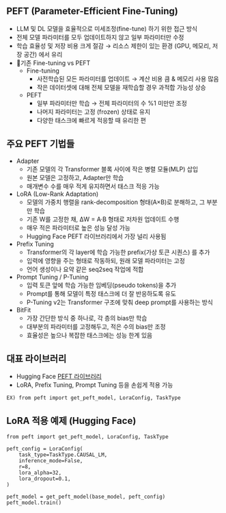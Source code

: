 ## PEFT (Parameter-Efficient Fine-Tuning)
  * LLM 및 DL 모델을 효율적으로 미세조정(fine-tune) 하기 위한 접근 방식
  * 전체 모델 파라미터를 모두 업데이트하지 않고 일부 파라미터만 수정
  * 학습 효율성 및 저장 비용 크게 절감 → 리소스 제한이 있는 환경 (GPU, 메모리, 저장 공간) 에서 유리
  * 기존 Fine-tuning vs PEFT
      * Fine-tuning
          * 사전학습된 모든 파라미터를 업데이트 → 계산 비용 큼 & 메모리 사용 많음
          * 작은 데이터셋에 대해 전체 모델을 재학습할 경우 과적합 가능성 상승
      * PEFT
          * 일부 파라미터만 학습 → 전체 파라미터의 수 %1 미만만 조정
          * 나머지 파라미터는 고정 (frozen) 상태로 유지
          * 다양한 태스크에 빠르게 적응할 때 유리한 편


## 주요 PEFT 기법들
  * Adapter
      * 기존 모델의 각 Transformer 블록 사이에 작은 병렬 모듈(MLP) 삽입
      * 원본 모델은 고정하고, Adapter만 학습
      * 매개변수 수를 매우 적게 유지하면서 태스크 적응 가능
  * LoRA (Low-Rank Adaptation)
      * 모델의 가중치 행렬을 rank-decomposition 형태(A×B)로 분해하고, 그 부분만 학습
      * 기존 W를 고정한 채, ΔW = A·B 형태로 저차원 업데이트 수행
      * 매우 적은 파라미터로 높은 성능 달성 가능
      * Hugging Face PEFT 라이브러리에서 가장 널리 사용됨
  * Prefix Tuning
      * Transformer의 각 layer에 학습 가능한 prefix(가상 토큰 시퀀스) 를 추가
      * 입력에 영향을 주는 형태로 작동하되, 원래 모델 파라미터는 고정
      * 언어 생성이나 요약 같은 seq2seq 작업에 적합
  * Prompt Tuning / P-Tuning
      * 입력 토큰 앞에 학습 가능한 임베딩(pseudo tokens)을 추가
      * Prompt를 통해 모델이 특정 태스크에 더 잘 반응하도록 유도
      * P-Tuning v2는 Transformer 구조에 맞춰 deep prompt를 사용하는 방식
  * BitFit
      * 가장 간단한 방식 중 하나로, 각 층의 bias만 학습
      * 대부분의 파라미터를 고정해두고, 적은 수의 bias만 조정
      * 효율성은 높으나 복잡한 태스크에는 성능 한계 있음


## 대표 라이브러리
  * Hugging Face [PEFT 라이브러리](https://huggingface.co/docs/peft/en/index)
  * LoRA, Prefix Tuning, Prompt Tuning 등을 손쉽게 적용 가능
```
EX) from peft import get_peft_model, LoraConfig, TaskType
```



## LoRA 적용 예제 (Hugging Face)
```
from peft import get_peft_model, LoraConfig, TaskType

peft_config = LoraConfig(
    task_type=TaskType.CAUSAL_LM, 
    inference_mode=False,
    r=8,
    lora_alpha=32,
    lora_dropout=0.1,
)

peft_model = get_peft_model(base_model, peft_config)
peft_model.train()
```





